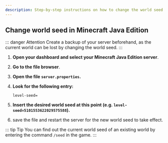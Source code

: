 ```yaml
---
description: Step-by-step instructions on how to change the world seed on your Minecraft Java Edition server.
---
```


## Change world seed in Minecraft Java Edition

::: danger Attention
Create a backup of your server beforehand, as the current world can be lost by changing the world seed.
:::

1. <strong>Open your dashboard and select your Minecraft Java Edition server</strong>.

2. <strong>Go to the file browser</strong>.

3. <strong>Open the file ```server.properties```.</strong>

4. <strong>Look for the following entry:</strong>

    ```
    level-seed=
    ```

5. <strong>Insert the desired world seed at this point (e.g. ```level-seed=5101553622029575588```).</strong>

6. save the file and restart the server for the new world seed to take effect.

::: tip Tip
You can find out the current world seed of an existing world by entering the command ```/seed``` in the game.
:::